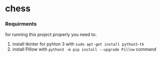 # chess

### Requirments
for running this project properly you need to:
1. install tkinter for pyhton 3 with  ```sudo apt-get install python3-tk```
2. install Pillow with ```python3 -m pip install --upgrade Pillow``` command
